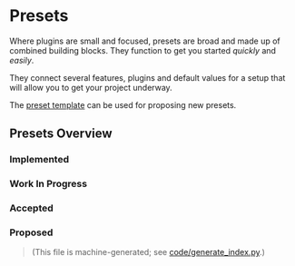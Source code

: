 # Presets

Where plugins are small and focused, presets are broad and made up of combined building blocks. They function to get you started _quickly_ and _easily_.

They connect several features, plugins and default values for a setup that will allow you to get your project underway.

The [preset template](./preset-template.md) can be used for proposing new presets.

## Presets Overview

### Implemented

### Work In Progress

### Accepted

### Proposed


>(This file is machine-generated; see [code/generate_index.py](code/generate_index.py).)
